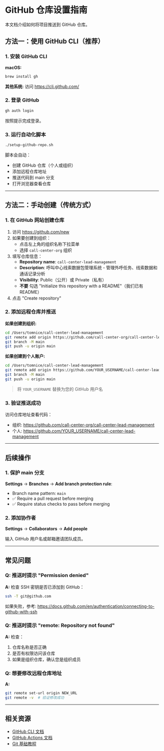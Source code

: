 # GitHub 仓库设置指南

本文档介绍如何将项目推送到 GitHub 仓库。

## 方法一：使用 GitHub CLI（推荐）

### 1. 安装 GitHub CLI

**macOS:**

```bash
brew install gh
```

**其他系统:** 访问 https://cli.github.com/

### 2. 登录 GitHub

```bash
gh auth login
```

按照提示完成登录。

### 3. 运行自动化脚本

```bash
./setup-github-repo.sh
```

脚本会自动：

- 创建 GitHub 仓库（个人或组织）
- 添加远程仓库地址
- 推送代码到 main 分支
- 打开浏览器查看仓库

---

## 方法二：手动创建（传统方式）

### 1. 在 GitHub 网站创建仓库

1. 访问 https://github.com/new
2. 如果要创建到组织：
   - 点击左上角的组织名称下拉菜单
   - 选择 `call-center-org` 组织
3. 填写仓库信息：
   - **Repository name**: `call-center-lead-management`
   - **Description**: 呼叫中心线索数据包管理系统 - 管理外呼任务、线索数据和通话记录分析
   - **Visibility**: Public（公开）或 Private（私有）
   - **不要** 勾选 "Initialize this repository with a README"（我们已有 README）
4. 点击 "Create repository"

### 2. 添加远程仓库并推送

**如果创建到组织:**

```bash
cd /Users/tomnice/call-center-lead-management
git remote add origin https://github.com/call-center-org/call-center-lead-management.git
git branch -M main
git push -u origin main
```

**如果创建到个人账户:**

```bash
cd /Users/tomnice/call-center-lead-management
git remote add origin https://github.com/YOUR_USERNAME/call-center-lead-management.git
git branch -M main
git push -u origin main
```

> 将 `YOUR_USERNAME` 替换为您的 GitHub 用户名

### 3. 验证推送成功

访问仓库地址查看代码：

- 组织: https://github.com/call-center-org/call-center-lead-management
- 个人: https://github.com/YOUR_USERNAME/call-center-lead-management

---

## 后续操作

### 1. 保护 main 分支

**Settings** → **Branches** → **Add branch protection rule**:

- Branch name pattern: `main`
- ✅ Require a pull request before merging
- ✅ Require status checks to pass before merging

### 2. 添加协作者

**Settings** → **Collaborators** → **Add people**

输入 GitHub 用户名或邮箱邀请团队成员。

---

## 常见问题

### Q: 推送时提示 "Permission denied"

**A:** 检查 SSH 密钥是否已添加到 GitHub：

```bash
ssh -T git@github.com
```

如果失败，参考: https://docs.github.com/en/authentication/connecting-to-github-with-ssh

### Q: 推送时提示 "remote: Repository not found"

**A:** 检查：

1. 仓库名称是否正确
2. 是否有权限访问该仓库
3. 如果是组织仓库，确认您是组织成员

### Q: 想要修改远程仓库地址

**A:**

```bash
git remote set-url origin NEW_URL
git remote -v  # 验证修改成功
```

---

## 相关资源

- [GitHub CLI 文档](https://cli.github.com/manual/)
- [GitHub Actions 文档](https://docs.github.com/en/actions)
- [Git 基础教程](https://git-scm.com/book/zh/v2)

